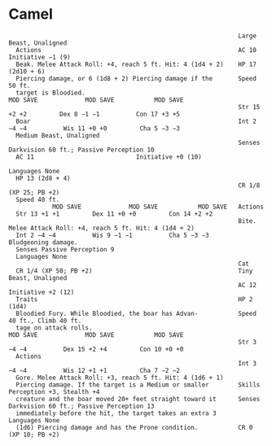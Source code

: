# Camel

                                                                   Large Beast, Unaligned
      Actions                                                      AC 10                             Initiative −1 (9)
      Beak. Melee Attack Roll: +4, reach 5 ft. Hit: 4 (1d4 + 2)    HP 17 (2d10 + 6)
      Piercing damage, or 6 (1d8 + 2) Piercing damage if the       Speed 50 ft.
      target is Bloodied.                                                    MOD SAVE             MOD SAVE           MOD SAVE
                                                                   Str 15 +2 +2         Dex 8 −1 −1          Con 17 +3 +5
      Boar                                                         Int 2 −4 −4          Wis 11 +0 +0         Cha 5 −3 −3
      Medium Beast, Unaligned
                                                                   Senses Darkvision 60 ft.; Passive Perception 10
      AC 11                            Initiative +0 (10)
                                                                   Languages None
      HP 13 (2d8 + 4)
                                                                   CR 1/8 (XP 25; PB +2)
      Speed 40 ft.
                MOD SAVE             MOD SAVE           MOD SAVE   Actions
      Str 13 +1 +1         Dex 11 +0 +0         Con 14 +2 +2
                                                                   Bite. Melee Attack Roll: +4, reach 5 ft. Hit: 4 (1d4 + 2)
      Int 2 −4 −4          Wis 9 −1 −1          Cha 5 −3 −3        Bludgeoning damage.
      Senses Passive Perception 9
      Languages None
                                                                   Cat
      CR 1/4 (XP 50; PB +2)                                        Tiny Beast, Unaligned
                                                                   AC 12                            Initiative +2 (12)
      Traits                                                       HP 2 (1d4)
      Bloodied Fury. While Bloodied, the boar has Advan-           Speed 40 ft., Climb 40 ft.
      tage on attack rolls.                                                  MOD SAVE             MOD SAVE           MOD SAVE
                                                                   Str 3 −4 −4          Dex 15 +2 +4         Con 10 +0 +0
      Actions
                                                                   Int 3 −4 −4          Wis 12 +1 +1         Cha 7 −2 −2
      Gore. Melee Attack Roll: +3, reach 5 ft. Hit: 4 (1d6 + 1)
      Piercing damage. If the target is a Medium or smaller        Skills Perception +3, Stealth +4
      creature and the boar moved 20+ feet straight toward it      Senses Darkvision 60 ft.; Passive Perception 13
      immediately before the hit, the target takes an extra 3      Languages None
      (1d6) Piercing damage and has the Prone condition.           CR 0 (XP 10; PB +2)
